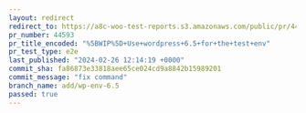 ```yaml
---
layout: redirect
redirect_to: https://a8c-woo-test-reports.s3.amazonaws.com/public/pr/44593/e2e/index.html
pr_number: 44593
pr_title_encoded: "%5BWIP%5D+Use+wordpress+6.5+for+the+test+env"
pr_test_type: e2e
last_published: "2024-02-26 12:14:19 +0000"
commit_sha: fa86873e33818aee65ce024cd9a8842b15989201
commit_message: "fix command"
branch_name: add/wp-env-6.5
passed: true
---
```

